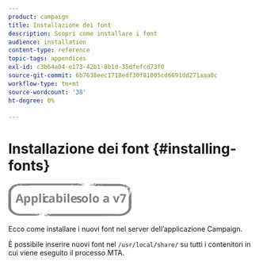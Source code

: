 ```yaml
---
product: campaign
title: Installazione dei font
description: Scopri come installare i font
audience: installation
content-type: reference
topic-tags: appendices
exl-id: c3b64a04-e173-42b1-8b1d-35dfefcd73f0
source-git-commit: 6b7638eec1718edf30f81005cd6691dd271aaa0c
workflow-type: tm+mt
source-wordcount: '38'
ht-degree: 0%

---
```


# Installazione dei font {#installing-fonts}

![](../../assets/v7-only.svg)

Ecco come installare i nuovi font nel server dell’applicazione Campaign.

È possibile inserire nuovi font nel `/usr/local/share/` su tutti i contenitori in cui viene eseguito il processo MTA.
